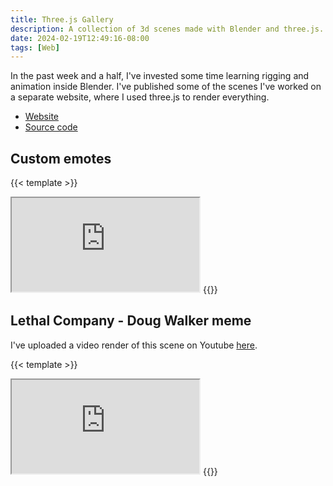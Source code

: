 ```yaml
---
title: Three.js Gallery 
description: A collection of 3d scenes made with Blender and three.js. 
date: 2024-02-19T12:49:16-08:00
tags: [Web]
---
```


In the past week and a half,
I've invested some time learning rigging and animation inside Blender.
I've published some of the scenes I've worked on a separate website,
where I used three.js to render everything.

- [Website](https://gallery.joeyshi.xyz)
- [Source code](https://github.com/joeyshi12/threejs-gallery)

## Custom emotes

{{< template >}}
<iframe src="https://gallery.joeyshi.xyz/custom_emotes"></iframe>
{{</ template >}}

## Lethal Company - Doug Walker meme

I've uploaded a video render of this scene on Youtube [here](https://www.youtube.com/watch?v=pljVS-0kRZo).

{{< template >}}
<iframe src="https://gallery.joeyshi.xyz/lc_doug_walker"></iframe>
{{</ template >}}

